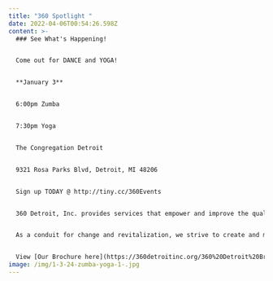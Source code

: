 ```yaml
---
title: "360 Spotlight "
date: 2022-04-06T00:54:26.598Z
content: >-
  ### See What's Happening!


  C﻿ome out for DANCE and YOGA!


  **January 3**


  6﻿:00pm Zumba


  7﻿:30pm Yoga


  T﻿he Congregation Detroit


  9321 Rosa Parks Blvd, Detroit, MI 48206


  Sign up TODAY @ http://tiny.cc/360Events


  360 Detroit, Inc. provides services that empower and improve the quality of life for individuals and families. We are dedicated to assisting people in becoming self-sufficient, anchored, stabilized and well-rounded community members.


  As a conduit for change and revitalization, we strive to create and maintain viable, safe communities within Detroit


  View [Our Brochure here](https://360detroitinc.org/360%20Detroit%20Brochure.pdf)!
image: /img/1-3-24-zumba-yoga-1-.jpg
---
```

